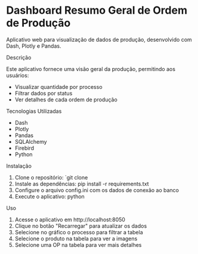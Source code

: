 # Dashboard Resumo Geral de Ordem de Produção

Aplicativo web para visualização de dados de produção, desenvolvido com Dash, Plotly e Pandas.

Descrição

Este aplicativo fornece uma visão geral da produção, permitindo aos usuários:

- Visualizar quantidade por processo
- Filtrar dados por status
- Ver detalhes de cada ordem de produção

Tecnologias Utilizadas

- Dash
- Plotly
- Pandas
- SQLAlchemy
- Firebird
- Python

Instalação

1. Clone o repositório: `git clone 
2. Instale as dependências: pip install -r requirements.txt
3. Configure o arquivo config.ini com os dados de conexão ao banco
4. Execute o aplicativo: python 

Uso

1. Acesse o aplicativo em http://localhost:8050
2. Clique no botão "Recarregar" para atualizar os dados
3. Selecione no gráfico o processo para filtrar a tabela
4. Selecione o produto na tabela para ver a imagens 
5. Selecione uma OP na tabela para ver mais detalhes



